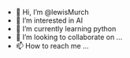 - 👋 Hi, I’m @lewisMurch
- 👀 I’m interested in AI
- 🌱 I’m currently learning python
- 💞️ I’m looking to collaborate on ...
- 📫 How to reach me ...

<!---
lewisMurch/lewisMurch is a ✨ special ✨ repository because its `README.md` (this file) appears on your GitHub profile.
You can click the Preview link to take a look at your changes.
--->

